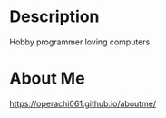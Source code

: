 # Description
Hobby programmer loving computers. 

# About Me
https://operachi061.github.io/aboutme/
